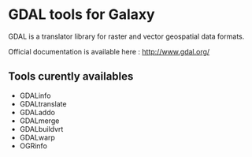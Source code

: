 # GDAL tools for Galaxy
GDAL is a translator library for raster and vector geospatial data formats.

Official documentation is available here : http://www.gdal.org/

## Tools curently availables
* GDALinfo
* GDALtranslate
* GDALaddo
* GDALmerge
* GDALbuildvrt
* GDALwarp
* OGRinfo
